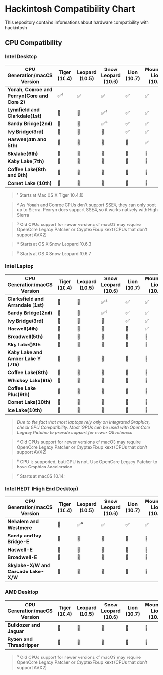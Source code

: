 # Hackintosh Compatibility Chart
 This repository contains informations about hardware compatibility with hackintosh

## CPU Compatibility
### Intel Desktop
CPU Generation/macOS Version | Tiger (10.4) | Leopard (10.5) | Snow Leopard (10.6) | Lion (10.7) | Mountain Lion (10.8) | Mavericks (10.9) | Yosemite (10.10) | El Capitain (10.11) | Sierra (10.12) | High Sierra (10.13) | Mojave (10.14) | Catalina (10.15) | Big Sur (11) | Monterrey (12) | Ventura (13) | Sonoma (14) | Sequoia (15)
---|---|---|---|---|---|---|---|---|---|---|---|---|---|---|---|---|---
**Yonah, Conroe and Penryn(Core and Core 2)** | ✅¹ | ✅ | ✅ | ✅ | ✅ | ✅ | ✅ | ✅ | ✅ | ⚠️² | ⚠️³ | ⚠️³ | ⚠️³ | ⚠️³| ⚠️³ | ⚠️³ | ⚠️³   
**Lynnfield and Clarkdale(1st)** | 🚫 | 🚫 | ✅⁴ | ✅ | ✅ | ✅ | ✅ | ✅ | ✅ | ✅ | ✅ | ✅ | ✅ | ✅ | ⚠️³ | ⚠️³ | ⚠️³
**Sandy Bridge(2nd)** | 🚫 | 🚫 | ✅⁵ | ✅ | ✅ | ✅ | ✅ | ✅ | ✅ | ✅ | ✅ | ✅ | ✅ | ✅ | ⚠️³ | ⚠️³ | ⚠️³
**Ivy Bridge(3rd)** | 🚫 | 🚫 | 🚫 | ✅ | ✅ | ✅ | ✅ | ✅ | ✅ | ✅ | ✅ | ✅ | ✅ | ✅ | ⚠️³ | ⚠️³ | ⚠️³
**Haswell(4th and 5th)** | 🚫 | 🚫 | 🚫 | 🚫 | ✅ | ✅ | ✅ | ✅ | ✅ | ✅ | ✅ | ✅ | ✅ | ✅ | ✅ | ✅ | ✅
**Skylake(6th)** | 🚫 | 🚫 | 🚫 | 🚫 | 🚫 | 🚫 | 🚫 | ✅ | ✅ | ✅ | ✅ | ✅ | ✅ | ✅ | ✅ | ✅ | ✅
**Kaby Lake(7th)** | 🚫 | 🚫 | 🚫 | 🚫 | 🚫 | 🚫 | 🚫 | 🚫 | ✅ | ✅ | ✅ | ✅ | ✅ | ✅ | ✅ | ✅ | ✅
**Coffee Lake(8th and 9th)** | 🚫 | 🚫 | 🚫 | 🚫 | 🚫 | 🚫 | 🚫 | 🚫 | 🚫 | ✅ | ✅ | ✅ | ✅ | ✅ | ✅ | ✅ | ✅
**Comet Lake (10th)** | 🚫 | 🚫 | 🚫 | 🚫 | 🚫 | 🚫 | 🚫 | 🚫 | 🚫 | 🚫 | 🚫 | ✅ | ✅ | ✅ | ✅ | ✅ | ✅

>¹ Starts at Mac OS X Tiger 10.4.10

>² As Yonah and Conroe CPUs don't support SSE4, they can only boot up to Sierra. Penryn does support SSE4, so it works natively with High Sierra

>³ Old CPUs support for newer versions of macOS may require OpenCore Legacy Patcher or CryptexFixup kext (CPUs that don't support AVX2)

>⁴ Starts at OS X Snow Leopard 10.6.3

>⁵ Starts at OS X Snow Leopard 10.6.7

### Intel Laptop

CPU Generation/macOS Version | Tiger (10.4) | Leopard (10.5) | Snow Leopard (10.6) | Lion (10.7) | Mountain Lion (10.8) | Mavericks (10.9) | Yosemite (10.10) | El Capitain (10.11) | Sierra (10.12) | High Sierra (10.13) | Mojave (10.14) | Catalina (10.15) | Big Sur (11) | Monterrey (12) | Ventura (13) | Sonoma (14) | Sequoia (15)
---|---|---|---|---|---|---|---|---|---|---|---|---|---|---|---|---|---
**Clarksfield and Arrandale (1st)** | 🚫 | 🚫 | ✅⁴ | ✅ | ✅ | ✅ | ✅ | ✅ | ✅ | ✅ | ⚠️³ | ⚠️³ | ⚠️³ | ⚠️³ | ⚠️³ | ⚠️³ | ⚠️³
**Sandy Bridge(2nd)** | 🚫 | 🚫 | ✅⁵ | ✅ | ✅ | ✅ | ✅ | ✅ | ✅ | ✅ | ⚠️³ | ⚠️³ | ⚠️³ | ⚠️³ | ⚠️³ | ⚠️³ | ⚠️³
**Ivy Bridge(3rd)** | 🚫 | 🚫 | 🚫 | ✅ | ✅ | ✅ | ✅ | ✅ | ✅ | ✅ | ✅ | ✅ | ✅ | ⚠️³ | ⚠️³ | ⚠️³ | ⚠️³
**Haswell(4th)** | 🚫 | 🚫 | 🚫 | 🚫 | ✅ | ✅ | ✅ | ✅ | ✅ | ✅ | ✅ | ✅ | ✅ | ✅ | ⚠️⁶ | ⚠️⁶ | ⚠️⁶
**Broadwell(5th)** | 🚫 | 🚫 | 🚫 | 🚫 | 🚫 | 🚫 | ✅ | ✅ | ✅ | ✅ | ✅ | ✅ | ✅ | ✅ | ⚠️⁶ | ⚠️⁶ | ⚠️⁶
**Sky Lake()6th** | 🚫 | 🚫 | 🚫 | 🚫 | 🚫 | 🚫 | 🚫 | ✅ | ✅ | ✅ | ✅ | ✅ | ✅ | ✅ | ⚠️⁶ | ⚠️⁶ | ⚠️⁶
**Kaby Lake and Amber Lake Y (7th)** | 🚫 | 🚫 | 🚫 | 🚫 | 🚫 | 🚫 | 🚫 | 🚫 | ✅ | ✅ | ✅ | ✅ | ✅ | ✅ | ✅ | ✅ | ✅ 
**Coffee Lake(8th)**  | 🚫 | 🚫 | 🚫 | 🚫 | 🚫 | 🚫 | 🚫 | 🚫 | 🚫 | ✅ | ✅ | ✅ | ✅ | ✅ | ✅ | ✅ | ✅ 
**Whiskey Lake(8th)** | 🚫 | 🚫 | 🚫 | 🚫 | 🚫 | 🚫 | 🚫 | 🚫 | 🚫 | 🚫 | ✅⁷ | ✅ | ✅ | ✅ | ✅ | ✅ | ✅ | ✅ 
**Coffee Lake Plus(9th)** | 🚫 | 🚫 | 🚫 | 🚫 | 🚫 | 🚫 | 🚫 | 🚫 | 🚫 | ✅ | ✅ | ✅ | ✅ | ✅ | ✅ | ✅ | ✅ 
**Comet Lake(10th)** | 🚫 | 🚫 | 🚫 | 🚫 | 🚫 | 🚫 | 🚫 | 🚫 | 🚫 | 🚫 | 🚫 | ✅ | ✅ | ✅ | ✅ | ✅ | ✅ 
**Ice Lake(10th)** | 🚫 | 🚫 | 🚫 | 🚫 | 🚫 | 🚫 | 🚫 | 🚫 | 🚫 | 🚫 | 🚫 | ✅ | ✅ | ✅ | ✅ | ✅ | ✅ 


> _Due to the fact that most laptops rely only on Integrated Graphics, check GPU Compatibility. Most iGPUs can be used with OpenCore Legacy Patcher to provide support for newer OS releases_

>³ Old CPUs support for newer versions of macOS may require OpenCore Legacy Patcher or CryptexFixup kext (CPUs that don't support AVX2)

>⁶ CPU is supported, but iGPU is not. Use OpenCore Legacy Patcher to have Graphics Acceleration

>⁷ Starts at macOS 10.14.1

### Intel HEDT (High End Desktop)

CPU Generation/macOS Version | Tiger (10.4) | Leopard (10.5) | Snow Leopard (10.6) | Lion (10.7) | Mountain Lion (10.8) | Mavericks (10.9) | Yosemite (10.10) | El Capitain (10.11) | Sierra (10.12) | High Sierra (10.13) | Mojave (10.14) | Catalina (10.15) | Big Sur (11) | Monterrey (12) | Ventura (13) | Sonoma (14) | Sequoia (15)
---|---|---|---|---|---|---|---|---|---|---|---|---|---|---|---|---|---
**Nehalem and Westmere** | 🚫 | ✅⁸ | ✅ | ✅ | ✅ | ✅ | ✅ | ✅ | ✅ | ✅ | ✅ | ✅ | ✅ | ✅ | ⚠️³ | ⚠️³ | ⚠️³
**Sandy and Ivy Bridge-E** | 🚫 | 🚫 | 🚫 | 🚫 | 🚫 | ✅ | ✅ | ✅ | ✅ | ✅ | ✅ | ✅ | ✅ | ✅ | ⚠️³ | ⚠️³ | ⚠️³
**Haswell-E** | 🚫 | 🚫 | 🚫 | 🚫 | 🚫 | 🚫 | 🚫 | ✅ | ✅ | ✅ | ✅ | ✅ | ✅ | ✅ | ✅ | ✅ | ✅
**Broadwell-E**  | 🚫 | 🚫 | 🚫 | 🚫 | 🚫 | 🚫 | 🚫 | ✅ | ✅ | ✅ | ✅ | ✅ | ✅ | ✅ | ✅ | ✅ | ✅
**Skylake-X/W and Cascade Lake-X/W** | 🚫 | 🚫 | 🚫 | 🚫 | 🚫 | 🚫 | 🚫 | 🚫 | 🚫 | ✅ | ✅ | ✅ | ✅ | ✅ | ✅ | ✅ | ✅ 

### AMD Desktop

CPU Generation/macOS Version | Tiger (10.4) | Leopard (10.5) | Snow Leopard (10.6) | Lion (10.7) | Mountain Lion (10.8) | Mavericks (10.9) | Yosemite (10.10) | El Capitain (10.11) | Sierra (10.12) | High Sierra (10.13) | Mojave (10.14) | Catalina (10.15) | Big Sur (11) | Monterrey (12) | Ventura (13) | Sonoma (14) | Sequoia (15)
---|---|---|---|---|---|---|---|---|---|---|---|---|---|---|---|---|---
**Bulldozer and Jaguar** | 🚫 | 🚫 | 🚫 | 🚫 | 🚫 | 🚫 | 🚫 | 🚫 | 🚫 | ✅ | ✅ | ✅ | ✅ | ✅ | ⚠️³ | ⚠️³ | ⚠️³
**Ryzen and Threadripper** | 🚫 | 🚫 | 🚫 | 🚫 | 🚫 | 🚫 | 🚫 | 🚫 | 🚫 | ✅ | ✅ | ✅ | ✅ | ✅ | ✅ | ✅ | ✅

>³ Old CPUs support for newer versions of macOS may require OpenCore Legacy Patcher or CryptexFixup kext (CPUs that don't support AVX2)
